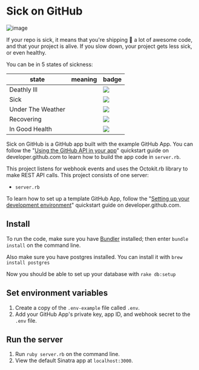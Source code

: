 # Sick on GitHub

![image](https://user-images.githubusercontent.com/20449016/52022912-04426f80-24c9-11e9-9290-bc4d68e23501.png)

If your repo is sick, it means that you're shipping 🚢 a lot of awesome code, and that your project is alive. If you slow down, your project gets less sick, or even healthy.

You can be in 5 states of sickness:

state | meaning | badge |
--- | --- | ---
Deathly Ill |  | ![](https://img.shields.io/badge/sickness-deathly%20ill%20%E2%98%A0%EF%B8%8F-red.svg)
Sick | | ![](https://img.shields.io/badge/sickness-sick%20%F0%9F%A4%92-orange.svg)
Under The Weather | | ![](https://img.shields.io/badge/sickness-under%20the%20weather%20%F0%9F%A4%A7-yellow.svg)
Recovering | | ![](https://img.shields.io/badge/sickness-recovering%20%F0%9F%98%90-yellowgreen%20.svg)
In Good Health | | ![](https://img.shields.io/badge/sickness-in%20good%20health%20%F0%9F%98%80-brightgreen.svg)

Sick on GitHub is a GitHub app built with the example GitHub App. You can follow the "[Using the GitHub API in your app](https://developer.github.com/apps/quickstart-guides/using-the-github-api-in-your-app/)" quickstart guide on developer.github.com to learn how to build the app code in `server.rb`.

This project listens for webhook events and uses the Octokit.rb library to make REST API calls. This  project consists of one server:
* `server.rb`

To learn how to set up a template GitHub App, follow the "[Setting up your development environment](https://developer.github.com/apps/quickstart-guides/setting-up-your-development-environment/)" quickstart guide on developer.github.com.

## Install

To run the code, make sure you have [Bundler](http://gembundler.com/) installed; then enter `bundle install` on the command line.

Also make sure you have postgres installed. You can install it with  `brew install postgres`

Now you should be able to set up your database with  `rake db:setup`

## Set environment variables

1. Create a copy of the `.env-example` file called `.env`.
2. Add your GitHub App's private key, app ID, and webhook secret to the `.env` file.

## Run the server

1. Run `ruby server.rb` on the command line.
1. View the default Sinatra app at `localhost:3000`.

